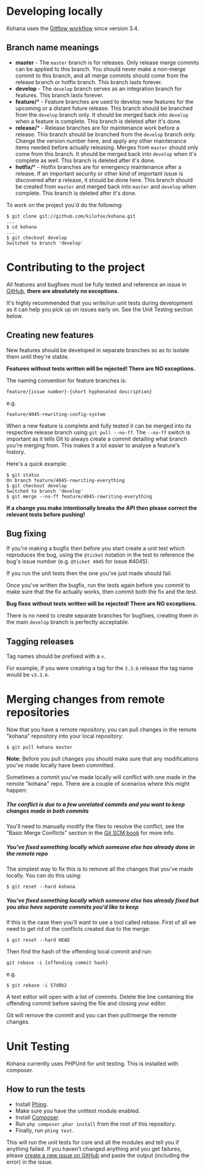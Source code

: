 # Developing locally

Kohana uses the [Gitflow workflow](https://www.atlassian.com/git/tutorials/comparing-workflows/gitflow-workflow) since version 3.4.

## Branch name meanings

 - **master** - The `master` branch is for releases. Only release merge commits can be applied to this branch. You should never make a non-merge commit to this branch, and all merge commits should come from the release branch or hotfix branch. This branch lasts forever.
 - **develop** - The `develop` branch serves as an integration branch for features. This branch lasts forever.
 - **feature/*** - Feature branches are used to develop new features for the upcoming or a distant future release. This branch should be branched from the `develop` branch only. It should be merged back into `develop` when a feature is complete. This branch is deleted after it's done.
 - **release/*** - Release branches are for maintenance work before a release. This branch should be branched from the `develop` branch only. Change the version number here, and apply any other maintenance items needed before actually releasing. Merges from `master` should only come from this branch. It should be merged back into `develop` when it's complete as well. This branch is deleted after it's done.
 - **hotfix/*** - Hotfix branches are for emergency maintenance after a release. If an important security or other kind of important issue is discovered after a release, it should be done here. This branch should be created from `master` and merged back into `master` and `develop` when complete. This branch is deleted after it's done.

To work on the project you'd do the following:

```
$ git clone git://github.com/kilofox/kohana.git
...
$ cd kohana
...
$ git checkout develop
Switched to branch 'develop'
```

# Contributing to the project

All features and bugfixes must be fully tested and reference an issue in [GitHub](https://github.com/kilofox/kohana/issues), **there are absolutely no exceptions**.

It's highly recommended that you write/run unit tests during development as it can help you pick up on issues early on. See the Unit Testing section below.

## Creating new features

New features should be developed in separate branches so as to isolate them until they're stable.

**Features without tests written will be rejected! There are NO exceptions.**

The naming convention for feature branches is:

`feature/{issue number}-{short hyphenated description}`

e.g.

`feature/4045-rewriting-config-system`

When a new feature is complete and fully tested it can be merged into its respective release branch using
`git pull --no-ff`. The `--no-ff` switch is important as it tells Git to always create a commit detailing what branch you're merging from. This makes it a lot easier to analyse a feature's history.

Here's a quick example:

```
$ git status
On branch feature/4045-rewriting-everything
$ git checkout develop
Switched to branch 'develop'
$ git merge --no-ff feature/4045-rewriting-everything
```

**If a change you make intentionally breaks the API then please correct the relevant tests before pushing!**

## Bug fixing

If you're making a bugfix then before you start create a unit test which reproduces the bug, using the `@ticket` notation in the test to reference the bug's issue number (e.g. `@ticket 4045` for issue #4045).

If you run the unit tests then the one you've just made should fail.

Once you've written the bugfix, run the tests again before you commit to make sure that the fix actually works, then commit both the fix and the test.

**Bug fixes without tests written will be rejected! There are NO exceptions.**

There is no need to create separate branches for bugfixes, creating them in the main `develop` branch is perfectly acceptable.

## Tagging releases

Tag names should be prefixed with a `v`.

For example, if you were creating a tag for the `3.3.6` release the tag name would be `v3.3.6`.

# Merging changes from remote repositories

Now that you have a remote repository, you can pull changes in the remote "kohana" repository into your local repository:

    $ git pull kohana master

**Note:** Before you pull changes you should make sure that any modifications you've made locally have been committed.

Sometimes a commit you've made locally will conflict with one made in the remote "kohana" repo. There are a couple of scenarios where this might happen:

##### The conflict is due to a few unrelated commits and you want to keep changes made in both commits

You'll need to manually modify the files to resolve the conflict, see the "Basic Merge Conflicts" section in the [Git SCM book](https://git-scm.com/book/en/v2/Git-Branching-Basic-Branching-and-Merging) for more info.

##### You've fixed something locally which someone else has already done in the remote repo

The simplest way to fix this is to remove all the changes that you've made locally. You can do this using:

    $ git reset --hard kohana

##### You've fixed something locally which someone else has already fixed but you also have separate commits you'd like to keep

If this is the case then you'll want to use a tool called rebase. First of all we need to get rid of the conflicts created due to the merge:

    $ git reset --hard HEAD

Then find the hash of the offending local commit and run:

`git rebase -i {offending commit hash}`

e.g.

    $ git rebase -i 57d0b2

A text editor will open with a list of commits. Delete the line containing the offending commit before saving the file and closing your editor.

Git will remove the commit and you can then pull/merge the remote changes.

# Unit Testing

Kohana currently uses PHPUnit for unit testing. This is installed with composer.

## How to run the tests

 * Install [Phing](https://phing.info).
 * Make sure you have the unittest module enabled.
 * Install [Composer](https://getcomposer.org).
 * Run `php composer.phar install` from the root of this repository.
 * Finally, run `phing test`.

This will run the unit tests for core and all the modules and tell you if anything failed. If you haven't changed anything and you get failures, please [create a new issue on GitHub](https://github.com/kilofox/kohana/issues/new) and paste the output (including the error) in the issue.
